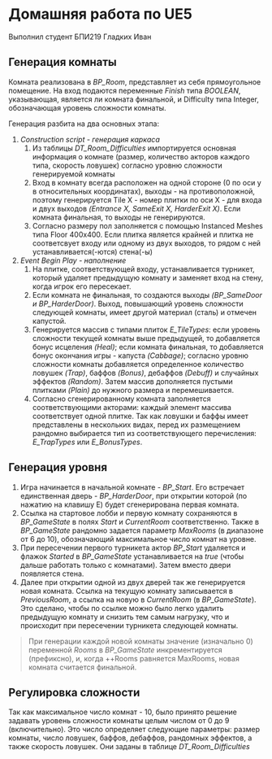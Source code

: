 
# Домашняя работа по UE5

Выполнил студент БПИ219 Гладких Иван

## Генерация комнаты

Комната реализована в *BP_Room*, представляет из себя прямоугольное помещение.
На вход подаются переменные *Finish* типа *BOOLEAN*, указывающая, является ли комната финальной, и Difficulty типа Integer, обозначающая уровень сложности комнаты.

Генерация разбита на два основных этапа:
1. *Construction script - генерация каркаса*
	1. Из таблицы *DT_Room_Difficulties* импортируется основная информация о комнате (размер, количество акторов каждого типа, скорость ловушек) согласно уровню сложности генерируемой комнаты
	2. Вход в комнату всегда расположен на одной стороне (0 по оси y в относительных координатах), выходы - на противоположной, поэтому генерируется Tile X - номер плитки по оси X - для входа и двух выходов *(Entrance X, SameExit X, HarderExit X)*. Если комната финальная, то выходы не генерируются.
	3. Согласно размеру пол заполняется с помощью Instanced Meshes типа Floor 400x400. Если плитка является крайней и плитка не соответсвует входу или одному из двух выходов, то рядом с ней устанавливается(-ются) стена(-ы)
2. *Event Begin Play - наполнение*
	1. На плитке, соответствующей входу, устанавливается турникет, который удаляет предыдущую комнату и заменяет вход на стену, когда игрок его пересекает.
	2. Если комната не финальная, то создаются выходы *(BP_SameDoor и BP_HarderDoor)*. Выход, повышающий уровень сложности следующей комнаты, имеет другой материал (сталь) и отмечен капустой.
	3. Генерируется массив с типами плиток *E_TileTypes*: если уровень сложности текущей комнаты выше предыдущей, то добавляется бонус исцеления *(Heal)*; если комната финальная, то добавляется бонус окончания игры - капуста *(Cabbage)*; согласно уровню сложности комнаты добавляется определенное количество ловушек *(Trap)*, баффов *(Bonus)*, дебаффов *(Debuff)* и случайных эффектов *(Random)*. Затем массив дополняется пустыми плитками *(Plain)* до нужного размера и перемешивается.
	4. Согласно сгенерированному комната заполняется соответствующими акторами: каждый элемент массива соответствует одной плитке. Так как ловушки и баффы имеет представлены в нескольких видах, перед их размещением рандомно выбирается тип из соответствующего перечисления: *E_TrapTypes* или *E_BonusTypes*.

## Генерация уровня

1. Игра начинается в начальной комнате - *BP_Start*. Его встречает единственная дверь - *BP_HarderDoor*, при открытии которой (по нажатию на клавишу Е) будет сгенерирована первая комната.
2. Ссылка на стартовое лобби и первую комнату сохраняются в *BP_GameState* в полях *Start* и *CurrentRoom* соответственно. Также в *BP_GameState* рандомно задается параметр *MaxRooms* (в диапазоне от 6 до 10), обозначающий максимальное число комнат на уровне.
3. При пересечении первого турникета актор *BP_Start* удаляется и флажок *Started* в *BP_GameState* устанавливается на *true* (чтобы дальше работать только с комнатами). Затем вместо двери появляется стена.
4. Далее при открытии одной из двух дверей так же генерируется новая комната. Ссылка на текущую комнату записывается в *PreviousRoom*, а ссылка на новую в *CurrentRoom* (в *BP_GameState*). Это сделано, чтобы по ссылке можно было легко удалить предыдущую комнату и снизить тем самым нагрузку, что и происходит при пересечении турникета следующей комнаты.

> При генерации каждой новой комнаты значение (изначально 0) переменной *Rooms* в *BP_GameState* инкрементируется (префиксно), и, когда ++Rooms равняется MaxRooms, новая комната считается финальной.

## Регулировка сложности

Так как максимальное число комнат - 10, было принято решение задавать уровень сложности комнаты целым числом от 0 до 9 (включительно). Это число определяет следующие параметры: размер комнаты, число ловушек, баффов, дебаффов, рандомных эффектов, а также скорость ловушек. Они заданы в таблице *DT_Room_Difficulties*